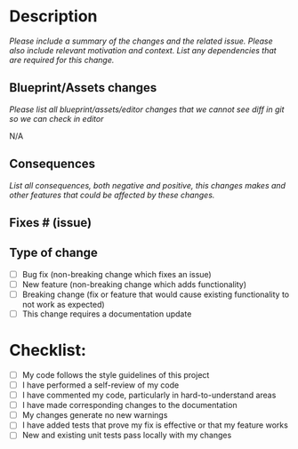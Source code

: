 # Description
*Please include a summary of the changes and the related issue. Please also include relevant motivation and context. List any dependencies that are required for this change.*

## Blueprint/Assets changes
*Please list all blueprint/assets/editor changes that we cannot see diff in git so we can check in editor*


N/A

## Consequences
*List all consequences, both negative and positive, this changes makes and other features that could be affected by these changes.*

## Fixes # (issue)

## Type of change

- [ ] Bug fix (non-breaking change which fixes an issue)
- [ ] New feature (non-breaking change which adds functionality)
- [ ] Breaking change (fix or feature that would cause existing functionality to not work as expected)
- [ ] This change requires a documentation update

# Checklist:
- [ ] My code follows the style guidelines of this project
- [ ] I have performed a self-review of my code
- [ ] I have commented my code, particularly in hard-to-understand areas
- [ ] I have made corresponding changes to the documentation
- [ ] My changes generate no new warnings
- [ ] I have added tests that prove my fix is effective or that my feature works
- [ ] New and existing unit tests pass locally with my changes

